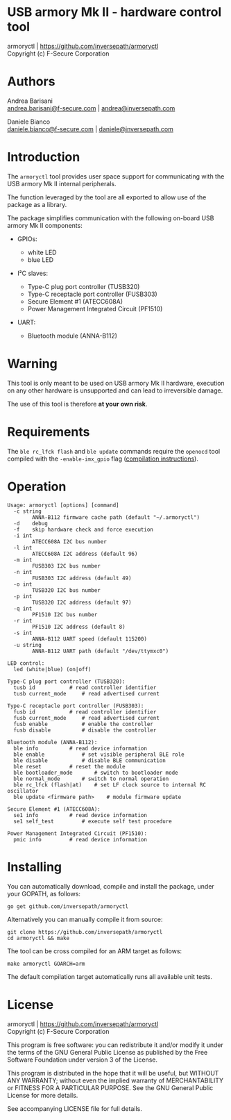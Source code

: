 USB armory Mk II - hardware control tool
========================================

armoryctl | https://github.com/inversepath/armoryctl  
Copyright (c) F-Secure Corporation

Authors
=======

Andrea Barisani  
andrea.barisani@f-secure.com | andrea@inversepath.com  

Daniele Bianco  
daniele.bianco@f-secure.com | daniele@inversepath.com  

Introduction
============

The `armoryctl` tool provides user space support for communicating with the USB
armory Mk II internal peripherals.

The function leveraged by the tool are all exported to allow use of the package
as a library.

The package simplifies communication with the following on-board USB armory Mk
II components:

* GPIOs:
  - white LED
  - blue LED

* I²C slaves:
  - Type-C plug port controller (TUSB320)
  - Type-C receptacle port controller (FUSB303)
  - Secure Element #1 (ATECC608A)
  - Power Management Integrated Circuit (PF1510)

* UART:
  - Bluetooth module (ANNA-B112)

Warning
=======

This tool is only meant to be used on USB armory Mk II hardware, execution on
any other hardware is unsupported and can lead to irreversible damage.

The use of this tool is therefore **at your own risk**.

Requirements
============

The `ble rc_lfck flash` and `ble update` commands require the `openocd` tool
compiled with the `-enable-imx_gpio` flag ([compilation instructions](https://github.com/inversepath/usbarmory/wiki/Bluetooth#using-openocd-for-jtag-access)).

Operation
=========

```
Usage: armoryctl [options] [command]
  -c string
    	ANNA-B112 firmware cache path (default "~/.armoryctl")
  -d	debug
  -f	skip hardware check and force execution
  -i int
    	ATECC608A I2C bus number
  -l int
    	ATECC608A I2C address (default 96)
  -m int
    	FUSB303 I2C bus number
  -n int
    	FUSB303 I2C address (default 49)
  -o int
    	TUSB320 I2C bus number
  -p int
    	TUSB320 I2C address (default 97)
  -q int
    	PF1510 I2C bus number
  -r int
    	PF1510 I2C address (default 8)
  -s int
    	ANNA-B112 UART speed (default 115200)
  -u string
    	ANNA-B112 UART path (default "/dev/ttymxc0")

LED control:
  led (white|blue) (on|off)

Type-C plug port controller (TUSB320):
  tusb id			# read controller identifier
  tusb current_mode		# read advertised current

Type-C receptacle port controller (FUSB303):
  fusb id			# read controller identifier
  fusb current_mode		# read advertised current
  fusb enable			# enable the controller
  fusb disable			# disable the controller

Bluetooth module (ANNA-B112):
  ble info			# read device information
  ble enable			# set visible peripheral BLE role
  ble disable			# disable BLE communication
  ble reset			# reset the module
  ble bootloader_mode		# switch to bootloader mode
  ble normal_mode		# switch to normal operation
  ble rc_lfck (flash|at)	# set LF clock source to internal RC oscillator
  ble update <firmware path>	# module firmware update

Secure Element #1 (ATECC608A):
  se1 info			# read device information
  se1 self_test			# execute self test procedure

Power Management Integrated Circuit (PF1510):
  pmic info			# read device information
```

Installing
==========

You can automatically download, compile and install the package, under your
GOPATH, as follows:

```
go get github.com/inversepath/armoryctl
```

Alternatively you can manually compile it from source:

```
git clone https://github.com/inversepath/armoryctl
cd armoryctl && make
```

The tool can be cross compiled for an ARM target as follows:

```
make armoryctl GOARCH=arm
```

The default compilation target automatically runs all available unit tests.

License
=======

armoryctl | https://github.com/inversepath/armoryctl  
Copyright (c) F-Secure Corporation

This program is free software: you can redistribute it and/or modify it under
the terms of the GNU General Public License as published by the Free Software
Foundation under version 3 of the License.

This program is distributed in the hope that it will be useful, but WITHOUT ANY
WARRANTY; without even the implied warranty of MERCHANTABILITY or FITNESS FOR A
PARTICULAR PURPOSE. See the GNU General Public License for more details.

See accompanying LICENSE file for full details.
